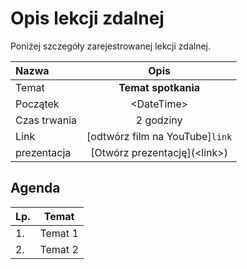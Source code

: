 # Opis lekcji zdalnej

Poniżej szczegóły zarejestrowanej lekcji zdalnej.

| Nazwa        |                           Opis                            |
| :----------- | :-------------------------------------------------------: |
| Temat        |                    **Temat spotkania**                    |
| Początek     |                       \<DateTime\>                        |
| Czas trwania |                         2 godziny                         |
| Link         | [odtwórz film na YouTube]`link` |
| prezentacja  |              [Otwórz prezentację]\(\<link\>\)               |

## Agenda

| Lp. | Temat   |
| --- | ------- |
| 1.  | Temat 1 |
| 2.  | Temat 2 |
